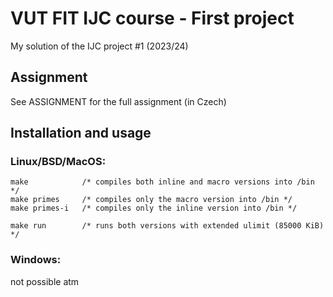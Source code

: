 # VUT FIT IJC course - First project

My solution of the IJC project #1 (2023/24)

## Assignment
See ASSIGNMENT for the full assignment (in Czech)

## Installation and usage
### Linux/BSD/MacOS:
```
make            /* compiles both inline and macro versions into /bin */
make primes     /* compiles only the macro version into /bin */
make primes-i   /* compiles only the inline version into /bin */

make run        /* runs both versions with extended ulimit (85000 KiB) */
```

### Windows:
not possible atm
